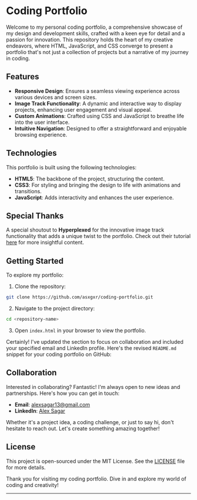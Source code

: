 # Coding Portfolio

Welcome to my personal coding portfolio, a comprehensive showcase of my design and development skills, crafted with a keen eye for detail and a passion for innovation. This repository holds the heart of my creative endeavors, where HTML, JavaScript, and CSS converge to present a portfolio that's not just a collection of projects but a narrative of my journey in coding.

## Features

- **Responsive Design**: Ensures a seamless viewing experience across various devices and screen sizes.
- **Image Track Functionality**: A dynamic and interactive way to display projects, enhancing user engagement and visual appeal.
- **Custom Animations**: Crafted using CSS and JavaScript to breathe life into the user interface.
- **Intuitive Navigation**: Designed to offer a straightforward and enjoyable browsing experience.

## Technologies

This portfolio is built using the following technologies:

- **HTML5**: The backbone of the project, structuring the content.
- **CSS3**: For styling and bringing the design to life with animations and transitions.
- **JavaScript**: Adds interactivity and enhances the user experience.

## Special Thanks

A special shoutout to **Hyperplexed** for the innovative image track functionality that adds a unique twist to the portfolio. Check out their tutorial [here](https://youtu.be/PkADl0HubMY) for more insightful content.

## Getting Started

To explore my portfolio:

1. Clone the repository:
```bash
git clone https://github.com/asxgxr/coding-portfolio.git
```
2. Navigate to the project directory:
```bash
cd <repository-name>
```
3. Open `index.html` in your browser to view the portfolio.

Certainly! I've updated the section to focus on collaboration and included your specified email and LinkedIn profile. Here's the revised `README.md` snippet for your coding portfolio on GitHub:

## Collaboration

Interested in collaborating? Fantastic! I'm always open to new ideas and partnerships. Here's how you can get in touch:

- **Email**: [alexsagar13@gmail.com](mailto:alexsagar13@gmail.com)
- **LinkedIn**: [Alex Sagar](https://linkedin.com/in/alex-sagar)

Whether it's a project idea, a coding challenge, or just to say hi, don't hesitate to reach out. Let's create something amazing together!

## License

This project is open-sourced under the MIT License. See the [LICENSE](LICENSE.md) file for more details.



Thank you for visiting my coding portfolio. Dive in and explore my world of coding and creativity!

---
